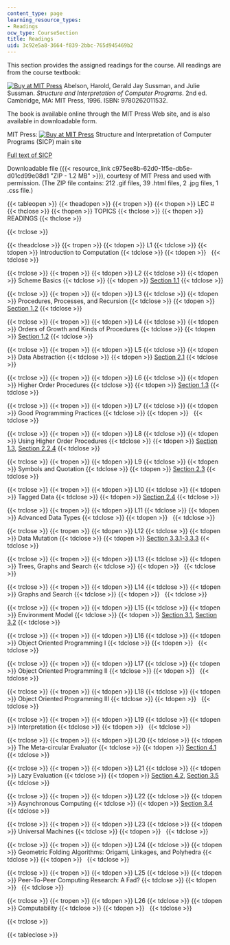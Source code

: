 ```yaml
---
content_type: page
learning_resource_types:
- Readings
ocw_type: CourseSection
title: Readings
uid: 3c92e5a8-3664-f839-2bbc-765d945469b2
---
```


This section provides the assigned readings for the course. All readings are from the course textbook:

[![Buy at MIT Press](/images/mp_logo.gif)](https://mitpress.mit.edu/9780262011532) Abelson, Harold, Gerald Jay Sussman, and Julie Sussman. _Structure and Interpretation of Computer Programs_. 2nd ed. Cambridge, MA: MIT Press, 1996. ISBN: 9780262011532.

The book is available online through the MIT Press Web site, and is also available in downloadable form.

MIT Press: [![Buy at MIT Press](/images/mp_logo.gif)](https://mitpress.mit.edu/9780262011532) Structure and Interpretation of Computer Programs (SICP) main site

[Full text of SICP](https://mitpress.mit.edu/sites/default/files/sicp/full-text/book/book-Z-H-38.html)

Downloadable file ({{< resource_link c975ee8b-62d0-1f5e-db5e-d01cd99e08d1 "ZIP - 1.2 MB" >}}), courtesy of MIT Press and used with permission. (The ZIP file contains: 212 .gif files, 39 .html files, 2 .jpg files, 1 .css file.)

{{< tableopen >}}
{{< theadopen >}}
{{< tropen >}}
{{< thopen >}}
LEC #
{{< thclose >}}
{{< thopen >}}
TOPICS
{{< thclose >}}
{{< thopen >}}
READINGS
{{< thclose >}}

{{< trclose >}}

{{< theadclose >}}
{{< tropen >}}
{{< tdopen >}}
L1
{{< tdclose >}}
{{< tdopen >}}
Introduction to Computation
{{< tdclose >}}
{{< tdopen >}}
 
{{< tdclose >}}

{{< trclose >}}
{{< tropen >}}
{{< tdopen >}}
L2
{{< tdclose >}}
{{< tdopen >}}
Scheme Basics
{{< tdclose >}}
{{< tdopen >}}
[Section 1.1](http://mitpress.mit.edu/sites/default/files/sicp/full-text/book/book-Z-H-10.html#%_sec_1.1)
{{< tdclose >}}

{{< trclose >}}
{{< tropen >}}
{{< tdopen >}}
L3
{{< tdclose >}}
{{< tdopen >}}
Procedures, Processes, and Recursion
{{< tdclose >}}
{{< tdopen >}}
[Section 1.2](http://mitpress.mit.edu/sites/default/files/sicp/full-text/book/book-Z-H-11.html#%_sec_1.2)
{{< tdclose >}}

{{< trclose >}}
{{< tropen >}}
{{< tdopen >}}
L4
{{< tdclose >}}
{{< tdopen >}}
Orders of Growth and Kinds of Procedures
{{< tdclose >}}
{{< tdopen >}}
[Section 1.2](http://mitpress.mit.edu/sites/default/files/sicp/full-text/book/book-Z-H-11.html#%_sec_1.2)
{{< tdclose >}}

{{< trclose >}}
{{< tropen >}}
{{< tdopen >}}
L5
{{< tdclose >}}
{{< tdopen >}}
Data Abstraction
{{< tdclose >}}
{{< tdopen >}}
[Section 2.1](http://mitpress.mit.edu/sites/default/files/sicp/full-text/book/book-Z-H-14.html#%_sec_2.1)
{{< tdclose >}}

{{< trclose >}}
{{< tropen >}}
{{< tdopen >}}
L6
{{< tdclose >}}
{{< tdopen >}}
Higher Order Procedures
{{< tdclose >}}
{{< tdopen >}}
[Section 1.3](http://mitpress.mit.edu/sites/default/files/sicp/full-text/book/book-Z-H-12.html#%_sec_1.3)
{{< tdclose >}}

{{< trclose >}}
{{< tropen >}}
{{< tdopen >}}
L7
{{< tdclose >}}
{{< tdopen >}}
Good Programming Practices
{{< tdclose >}}
{{< tdopen >}}
 
{{< tdclose >}}

{{< trclose >}}
{{< tropen >}}
{{< tdopen >}}
L8
{{< tdclose >}}
{{< tdopen >}}
Using Higher Order Procedures
{{< tdclose >}}
{{< tdopen >}}
[Section 1.3](http://mitpress.mit.edu/sites/default/files/sicp/full-text/book/book-Z-H-12.html#%_sec_1.3), [Section 2.2.4](http://mitpress.mit.edu/sites/default/files/sicp/full-text/book/book-Z-H-15.html#%_sec_2.2.4)
{{< tdclose >}}

{{< trclose >}}
{{< tropen >}}
{{< tdopen >}}
L9
{{< tdclose >}}
{{< tdopen >}}
Symbols and Quotation
{{< tdclose >}}
{{< tdopen >}}
[Section 2.3](http://mitpress.mit.edu/sites/default/files/sicp/full-text/book/book-Z-H-16.html#%_sec_2.3)
{{< tdclose >}}

{{< trclose >}}
{{< tropen >}}
{{< tdopen >}}
L10
{{< tdclose >}}
{{< tdopen >}}
Tagged Data
{{< tdclose >}}
{{< tdopen >}}
[Section 2.4](http://mitpress.mit.edu/sites/default/files/sicp/full-text/book/book-Z-H-17.html#%_sec_2.4)
{{< tdclose >}}

{{< trclose >}}
{{< tropen >}}
{{< tdopen >}}
L11
{{< tdclose >}}
{{< tdopen >}}
Advanced Data Types
{{< tdclose >}}
{{< tdopen >}}
 
{{< tdclose >}}

{{< trclose >}}
{{< tropen >}}
{{< tdopen >}}
L12
{{< tdclose >}}
{{< tdopen >}}
Data Mutation
{{< tdclose >}}
{{< tdopen >}}
[Section 3.3.1-3.3.3](http://mitpress.mit.edu/sites/default/files/sicp/full-text/book/book-Z-H-22.html#%_sec_3.3)
{{< tdclose >}}

{{< trclose >}}
{{< tropen >}}
{{< tdopen >}}
L13
{{< tdclose >}}
{{< tdopen >}}
Trees, Graphs and Search
{{< tdclose >}}
{{< tdopen >}}
 
{{< tdclose >}}

{{< trclose >}}
{{< tropen >}}
{{< tdopen >}}
L14
{{< tdclose >}}
{{< tdopen >}}
Graphs and Search
{{< tdclose >}}
{{< tdopen >}}
 
{{< tdclose >}}

{{< trclose >}}
{{< tropen >}}
{{< tdopen >}}
L15
{{< tdclose >}}
{{< tdopen >}}
Environment Model
{{< tdclose >}}
{{< tdopen >}}
[Section 3.1](http://mitpress.mit.edu/sites/default/files/sicp/full-text/book/book-Z-H-20.html#%_sec_3.1), [Section 3.2](http://mitpress.mit.edu/sites/default/files/sicp/full-text/book/book-Z-H-21.html#%_sec_3.2)
{{< tdclose >}}

{{< trclose >}}
{{< tropen >}}
{{< tdopen >}}
L16
{{< tdclose >}}
{{< tdopen >}}
Object Oriented Programming I
{{< tdclose >}}
{{< tdopen >}}
 
{{< tdclose >}}

{{< trclose >}}
{{< tropen >}}
{{< tdopen >}}
L17
{{< tdclose >}}
{{< tdopen >}}
Object Oriented Programming II
{{< tdclose >}}
{{< tdopen >}}
 
{{< tdclose >}}

{{< trclose >}}
{{< tropen >}}
{{< tdopen >}}
L18
{{< tdclose >}}
{{< tdopen >}}
Object Oriented Programming III
{{< tdclose >}}
{{< tdopen >}}
 
{{< tdclose >}}

{{< trclose >}}
{{< tropen >}}
{{< tdopen >}}
L19
{{< tdclose >}}
{{< tdopen >}}
Interpretation
{{< tdclose >}}
{{< tdopen >}}
 
{{< tdclose >}}

{{< trclose >}}
{{< tropen >}}
{{< tdopen >}}
L20
{{< tdclose >}}
{{< tdopen >}}
The Meta-circular Evaluator
{{< tdclose >}}
{{< tdopen >}}
[Section 4.1](http://mitpress.mit.edu/sites/default/files/sicp/full-text/book/book-Z-H-26.html#%_sec_4.1)
{{< tdclose >}}

{{< trclose >}}
{{< tropen >}}
{{< tdopen >}}
L21
{{< tdclose >}}
{{< tdopen >}}
Lazy Evaluation
{{< tdclose >}}
{{< tdopen >}}
[Section 4.2](http://mitpress.mit.edu/sites/default/files/sicp/full-text/book/book-Z-H-27.html#%_sec_4.2), [Section 3.5](http://mitpress.mit.edu/sites/default/files/sicp/full-text/book/book-Z-H-24.html#%_sec_3.5)
{{< tdclose >}}

{{< trclose >}}
{{< tropen >}}
{{< tdopen >}}
L22
{{< tdclose >}}
{{< tdopen >}}
Asynchronous Computing
{{< tdclose >}}
{{< tdopen >}}
[Section 3.4](http://mitpress.mit.edu/sites/default/files/sicp/full-text/book/book-Z-H-23.html#%_sec_3.4)
{{< tdclose >}}

{{< trclose >}}
{{< tropen >}}
{{< tdopen >}}
L23
{{< tdclose >}}
{{< tdopen >}}
Universal Machines
{{< tdclose >}}
{{< tdopen >}}
 
{{< tdclose >}}

{{< trclose >}}
{{< tropen >}}
{{< tdopen >}}
L24
{{< tdclose >}}
{{< tdopen >}}
Geometric Folding Algorithms: Origami, Linkages, and Polyhedra
{{< tdclose >}}
{{< tdopen >}}
 
{{< tdclose >}}

{{< trclose >}}
{{< tropen >}}
{{< tdopen >}}
L25
{{< tdclose >}}
{{< tdopen >}}
Peer-To-Peer Computing Research: A Fad?
{{< tdclose >}}
{{< tdopen >}}
 
{{< tdclose >}}

{{< trclose >}}
{{< tropen >}}
{{< tdopen >}}
L26
{{< tdclose >}}
{{< tdopen >}}
Computability
{{< tdclose >}}
{{< tdopen >}}
 
{{< tdclose >}}

{{< trclose >}}

{{< tableclose >}}